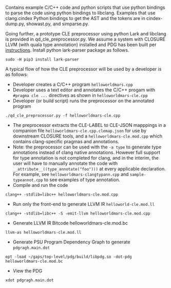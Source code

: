 Contains example C/C++ code and python scripts that use python bindings to 
parse the code using python bindings to libclang. Examples that use 
clang.cindex Python bindings to get the AST and the tokens are in 
cindex-dump.py, showast.py, and simparse.py. 

Going further, a prototype CLE preprocessor using python Lark and libclang 
is provided in qd_cle_preprocessor.py. We assume a system with CLOSURE LLVM
(with quala type annotation) installed and PDG has been built per 
[instructions](https://githib.com/gaps-closure/team-instructions). Install 
python lark-parser package as follows.
```
sudo -H pip3 install lark-parser
```

A typical flow of how the CLE preprocessor will be used by a developer
is as follows:
* Developer creates a C/C++ program `helloworldmars.cpp`
* Developer uses a text editor and annotates the C/C++ progam with `#pragma cle ...` directives as shown in `helloworldmars-cle.cpp`
* Developer (or build script) runs the preprocessor on the annotated program
```
./qd_cle_preprocessor.py -f helloworldmars-cle.cpp
```
* The preprocessor extracts the CLE-LABEL to CLE-JSON mapppings in a companion file `helloworldmars-cle.cpp.clemap.json` for use by downstream CLOSURE tools, and a `helloworldmars-cle.mod.cpp` which contains clang-specific pragmas
and annotations.
* Note: the preprocessor can be used with the `-a type` to generate type annotations instead of clang native annotations. However full support for type annotation is not completed for clang, and in the interim, the user will have to manually annotate the code with `__attribute__((type_annotate("foo")))` at every applicable declaration. For example, see `helloworldmars-clangtypann.cpp` and `sample-typeannot.cpp` to see examples of type annotation.
* Compile and run the code
```
clang++ -stdlib=libc++ helloworldmars-cle.mod.cpp
```
* Run only the front-end to generate LLVM IR `helloworld-cle.mod.ll`
```
clang++ -stdlib=libc++ -S -emit-llvm helloworldmars-cle.mod.cpp
```
* Generate LLVM IR Bitcode helloworldmars-cle.mod.bc
```
llvm-as helloworldmars-cle.mod.ll
```
* Generate PSU Program Dependency Graph to generate `pdgragh.main.dot`
```
opt -load ~/gaps/top-level/pdg/build/libpdg.so -dot-pdg helloworldmars-cle.mod.bc
```
* View the PDG
```
xdot pdgragh.main.dot
```

